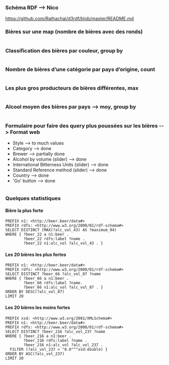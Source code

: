 ### Schéma RDF --> Nico
https://github.com/Rathachai/d3rdf/blob/master/README.md

### Bières sur une map (nombre de bières avec des ronds)
```
```

### Classification des bières par couleur, group by
```
```

### Nombre de bières d’une catégorie par pays d’origine, count
```
```

### Les plus gros producteurs de bières différentes, max
```
```

### Alcool moyen des bières par pays --> moy, group by
```
```

### Formulaire pour faire des query plus poussées sur les bières --> Format web
- Style --> to much values
- Category --> done
- Brewer --> partially done
- Alcohol by volume (slider) --> done
- International Bitterness Units (slider) --> done
- Standard Reference method (slider) --> done
- Country --> done
- 'Go' button --> done
```
```

### Quelques statistiques


#### Bière la plus forte
```
PREFIX n1: <http://beer.beer/data#>
PREFIX rdfs: <http://www.w3.org/2000/01/rdf-schema#>
SELECT DISTINCT (MAX(?alc_vol_43) AS ?maximum_94)
WHERE { ?beer_22 a n1:beer .
  		?beer_22 rdfs:label ?name .
        ?beer_22 n1:alc_vol ?alc_vol_43 . }
```

#### Les 20 bières les plus fortes
```
PREFIX n1: <http://beer.beer/data#>
PREFIX rdfs: <http://www.w3.org/2000/01/rdf-schema#>
SELECT DISTINCT ?beer_66 ?alc_vol_87 ?name
WHERE { ?beer_66 a n1:beer .
  		?beer_66 rdfs:label ?name.
        ?beer_66 n1:alc_vol ?alc_vol_87 . }
ORDER BY DESC(?alc_vol_87)
LIMIT 20
```

#### Les 20 bières les moins fortes
```
PREFIX xsd: <http://www.w3.org/2001/XMLSchema#>
PREFIX n1: <http://beer.beer/data#>
PREFIX rdfs: <http://www.w3.org/2000/01/rdf-schema#>
SELECT DISTINCT ?beer_216 ?alc_vol_237 ?name
WHERE { ?beer_216 a n1:beer .
  		?beer_216 rdfs:label ?name .
        ?beer_216 n1:alc_vol ?alc_vol_237 .
  FILTER (?alc_vol_237 > "0.0"^^xsd:double) }
ORDER BY ASC(?alc_vol_237)
LIMIT 20
```
